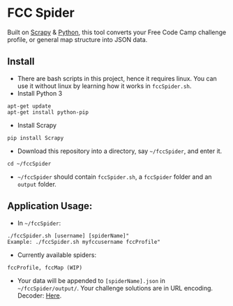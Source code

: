 # FCC Spider
Built on [Scrapy](https://scrapy.org/) & [Python](https://www.python.org/), this tool converts your Free Code Camp challenge profile, or general map structure into JSON data.

## Install
* There are bash scripts in this project, hence it requires linux. You can use it without linux by learning how it works in `fccSpider.sh`.
* Install Python 3
```
apt-get update
apt-get install python-pip
```
* Install Scrapy
```
pip install Scrapy
```
* Download this repository into a directory, say `~/fccSpider`, and enter it.
```
cd ~/fccSpider
```
* `~/fccSpider` should contain `fccSpider.sh`, a `fccSpider` folder and an `output` folder.

## Application Usage:
* In `~/fccSpider`:
```
./fccSpider.sh [username] [spiderName]"
Example: ./fccSpider.sh myfccusername fccProfile"
```
* Currently available spiders:
```
fccProfile, fccMap (WIP)
```
* Your data will be appended to `[spiderName].json` in `~/fccSpider/output/`. Your challenge solutions are in URL encoding. Decoder: [Here](http://meyerweb.com/eric/tools/dencoder/).
